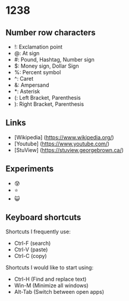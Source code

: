 # 1238
## Number row characters
* !: Exclamation point
* @: At sign
* \#: Pound, Hashtag, Number sign
* $: Money sign, Dollar Sign 
* %: Percent symbol 
* ^: Caret
* &: Ampersand
* \*: Asterisk
* (: Left Bracket, Parenthesis
* ): Right Bracket, Parenthesis

## Links
* [Wikipedia] (https://www.wikipedia.org/)
* [Youtube] (https://www.youtube.com/)
* [StuView] (https://stuview.georgebrown.ca/)

## Experiments
* :cold_sweat:
* :star:
* :smiley_cat:

## Keyboard shortcuts
Shortcuts I frequently use: 
- Ctrl-F (search)
- Ctrl-V (paste)
- Ctrl-C (copy)

Shortcuts I would like to start using: 
- Ctrl-H (Find and replace text)
- Win-M (Minimize all windows)
- Alt-Tab (Switch between open apps)
